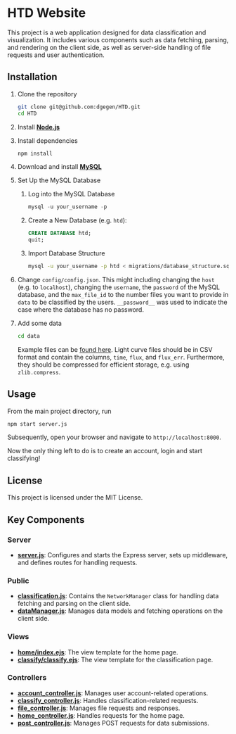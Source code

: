 # HTD Website

This project is a web application designed for data classification and visualization. It includes various components such as data fetching, parsing, and rendering on the client side, as well as server-side handling of file requests and user authentication.

## Installation


1. Clone the repository
    ```bash
    git clone git@github.com:dgegen/HTD.git
    cd HTD
    ```
2. Install **[Node.js](https://nodejs.org/en/download)**
3. Install dependencies
    ```bash
    npm install
    ```

4. Download and install **[MySQL](https://dev.mysql.com/downloads/installer/)**
5. Set Up the MySQL Database
    1. Log into the MySQL Database
        ```sql
        mysql -u your_username -p
        ```
    2. Create a New Database (e.g. `htd`):
        ```sql
        CREATE DATABASE htd;
        quit;
        ```
    3. Import Database Structure
        ```bash
        mysql -u your_username -p htd < migrations/database_structure.sql
        ```
6. Change `config/config.json`. This might including changing the `host` (e.g. to `localhost`), changing the `username`, the `password` of the MySQL database, and the `max_file_id` to the number files you want to provide in `data` to be classified by the users. `__password__` was used to indicate the case where the database has no password.

7. Add some data
    ```bash
    cd data
    ```
    Example files can be [found here](https://polybox.ethz.ch/index.php/s/JO6H1xQd5cJ2ONw). Light curve files should be in CSV format and contain the columns, `time`, `flux`, and `flux_err`. Furthermore, they should be compressed for efficient storage, e.g. using `zlib.compress`.


## Usage

From the main project directory, run
```bash
npm start server.js
```
Subsequently, open your browser and navigate to `http://localhost:8000`.

Now the only thing left to do is to create an account, login and start classifying!

## License
This project is licensed under the MIT License.


## Key Components

### Server

- **[server.js](server.js)**: Configures and starts the Express server, sets up middleware, and defines routes for handling requests.

### Public

- **[classification.js](public/js/classification.js)**: Contains the `NetworkManager` class for handling data fetching and parsing on the client side.
- **[dataManager.js](public/js/dataManager.js)**: Manages data models and fetching operations on the client side.

### Views
- **[home/index.ejs](views/home/index.ejs)**: The view template for the home page.
- **[classify/classify.ejs](views/classify/classify.ejs)**: The view template for the classification page.

### Controllers

- **[account_controller.js](controllers/account_controller.js)**: Manages user account-related operations.
- **[classify_controller.js](controllers/classify_controller.js)**: Handles classification-related requests.
- **[file_controller.js](controllers/file_controller.js)**: Manages file requests and responses.
- **[home_controller.js](controllers/home_controller.js)**: Handles requests for the home page.
- **[post_controller.js](controllers/post_controller.js)**: Manages POST requests for data submissions.
